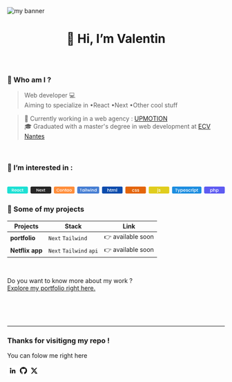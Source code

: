 <img src="https://user-images.githubusercontent.com/74588309/194080800-4ca79ddc-12a3-489a-b32d-430f172189c5.png" alt="my banner" >

# <p align="center">👋 Hi, I’m Valentin</p>
</br>
  
### :eyes: Who am I ?
> Web developer :computer:  
Aiming to specialize in   •React   •Next   •Other cool stuff

> :department_store: Currently working in a web agency : [UPMOTION](https://www.up-motion.fr/)  
🎓 Graduated with a master's degree in web development at [ECV Nantes](https://www.ecv.fr/)

</br>

### :dart: I’m interested in :
</br>

<img src="https://raw.githubusercontent.com/valentin-afonso/valentin-afonso/main/img/tags.png" alt="tags" width="560px" />  

</br>  

### :rocket: Some of my projects  
Projects | Stack | Link
--- | --- | ---
**portfolio** | `Next` `Tailwind` | :point_right: available soon
**Netflix app** | `Next` `Tailwind` `api` | :point_right: available soon  

</br>  

Do you want to know more about my work ?  
[Explore my portfolio right here.](https://github.com/valentin-afonso)  

</br>  
</br>  
</br>

---
### Thanks for visitigng my repo ! 
You can folow me right here

<a href="https://www.linkedin.com/in/valentin-afonso-793130199/" target="_blank">
  <picture>
  <source media="(prefers-color-scheme: dark)" srcset="https://raw.githubusercontent.com/valentin-afonso/valentin-afonso/main/img/icon-linkedin.png">
  <source media="(prefers-color-scheme: light)" srcset="https://raw.githubusercontent.com/valentin-afonso/valentin-afonso/main/img/icon-linkedin.png">
  <img align="left" src="https://raw.githubusercontent.com/valentin-afonso/valentin-afonso/main/img/icon-linkedin.png" alt="Valentin Afonso | LinkedIn" width:"25px" height:"25px" />
  </picture>
</a>
<a href="https://github.com/valentin-afonso" target="_blank">
<img align="left" src="https://raw.githubusercontent.com/valentin-afonso/valentin-afonso/main/img/icon-github.png" alt="github" width:"25px" height:"25px" />
</a>
<a href="https://twitter.com/" target="_blank">
<img align="left" src="https://raw.githubusercontent.com/valentin-afonso/valentin-afonso/main/img/icon-twitter.png" alt="Twitter" width:"25px" height:"25px" />
</a>


